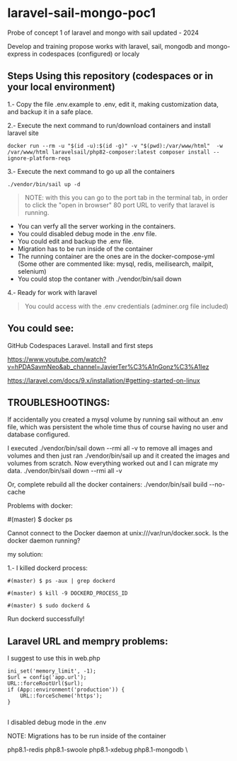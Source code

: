 # laravel-sail-mongo-poc1

Probe of concept 1 of laravel and mongo with sail updated - 2024

Develop and training propose works with laravel, sail, mongodb and mongo-express in codespaces (configured) or localy 

## Steps Using this repository (codespaces or in your local environment)

1.- Copy the file .env.example to .env, edit it, making customization data, and backup it in a safe place.  

2.- Execute the next command to run/download containers and install laravel site

`
docker run --rm -u "$(id -u):$(id -g)" -v "$(pwd):/var/www/html"  -w /var/www/html laravelsail/php82-composer:latest composer install --ignore-platform-reqs
`

3.- Execute the next command to go up all the containers

`./vendor/bin/sail up -d`

> NOTE: with this you can go to the port tab in the terminal tab, in order to click the "open in browser" 80 port URL to verify that laravel is running.
* You can verfy all the server working in the containers.
* You could disabled debug mode in the .env file.
* You could edit and backup the .env file.
* Migration has to be run inside of the container
* The running container are the ones are in the docker-compose-yml (Some other are commented like: mysql, redis, meilisearch, mailpit, selenium)
* You could stop the contaner with ./vendor/bin/sail down

4.- Ready for work with laravel

> You could access with the .env credentials (adminer.org file included)

## You could see:

GitHub Codespaces Laravel. Install and first steps

https://www.youtube.com/watch?v=hPDASavmNeo&ab_channel=JavierTer%C3%A1nGonz%C3%A1lez

https://laravel.com/docs/9.x/installation/#getting-started-on-linux

## TROUBLESHOOTINGS:

If accidentally you created a mysql volume by running sail without an .env file, which was persistent the whole time thus of course having no user and database configured.

I executed ./vendor/bin/sail down --rmi all -v to remove all images and volumes and then just ran ./vendor/bin/sail up and it created the images and volumes from scratch. 
Now everything worked out and I can migrate my data.
./vendor/bin/sail down --rmi all -v

Or, complete rebuild all the docker containers:
./vendor/bin/sail build --no-cache

Problems with docker:

#(master) $ docker ps

Cannot connect to the Docker daemon at unix:///var/run/docker.sock. Is the docker daemon running?

my solution:

1.- I killed dockerd process:

`#(master) $ ps -aux | grep dockerd`

`#(master) $ kill -9 DOCKERD_PROCESS_ID`

`#(master) $ sudo dockerd &`

Run dockerd successfully!

## Laravel URL and mempry problems:

I suggest to use this in web.php 


```
ini_set('memory_limit', -1);
$url = config('app.url');
URL::forceRootUrl($url);
if (App::environment('production')) {  
    URL::forceScheme('https');  
}
 ```

##

I disabled debug mode in the .env

NOTE: Migrations has to be run inside of the container
        
php8.1-redis php8.1-swoole php8.1-xdebug php8.1-mongodb \
